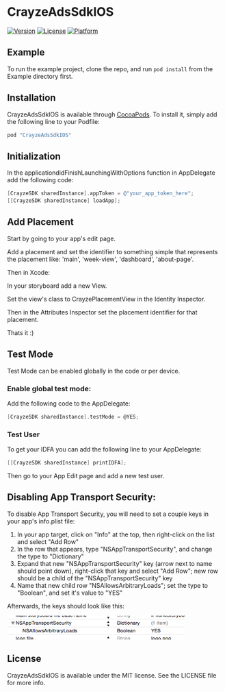 # CrayzeAdsSdkIOS

[![Version](https://img.shields.io/cocoapods/v/CrayzeAdsSdkIOS.svg?style=flat)](http://cocoapods.org/pods/CrayzeAdsSdkIOS)
[![License](https://img.shields.io/cocoapods/l/CrayzeAdsSdkIOS.svg?style=flat)](http://cocoapods.org/pods/CrayzeAdsSdkIOS)
[![Platform](https://img.shields.io/cocoapods/p/CrayzeAdsSdkIOS.svg?style=flat)](http://cocoapods.org/pods/CrayzeAdsSdkIOS)

## Example

To run the example project, clone the repo, and run `pod install` from the Example directory first.


## Installation

CrayzeAdsSdkIOS is available through [CocoaPods](http://cocoapods.org). To install
it, simply add the following line to your Podfile:

```ruby
pod "CrayzeAdsSdkIOS"
```

## Initialization

In the applicationdidFinishLaunchingWithOptions function in AppDelegate add the following code:
```objective-c
[CrayzeSDK sharedInstance].appToken = @"your_app_token_here";
[[CrayzeSDK sharedInstance] loadApp];
```

## Add Placement
Start by going to your app's edit page.  

Add a placement and set the identifier to something simple that represents the placement like: 'main', 'week-view', 'dashboard', 'about-page'.  

Then in Xcode:  

In your storyboard add a new View.  

Set the view's class to CrayzePlacementView in the Identity Inspector.  

Then in the Attributes Inspector set the placement identifier for that placement.  

Thats it :)  


## Test Mode
Test Mode can be enabled globally in the code or per device.

### Enable global test mode:
Add the following code to the AppDelegate:
```objective-c
[CrayzeSDK sharedInstance].testMode = @YES;
```

### Test User
To get your IDFA you can add the following line to your AppDelegate:
```objective-c
[[CrayzeSDK sharedInstance] printIDFA];
```
Then go to your App Edit page and add a new test user.

## Disabling App Transport Security:

To disable App Transport Security, you will need to set a couple keys in your app's info.plist file:  

1. In your app target, click on "Info" at the top, then right-click on the list and select "Add Row"  
2. In the row that appears, type "NSAppTransportSecurity", and change the type to "Dictionary"  
3. Expand that new "NSAppTransportSecurity" key (arrow next to name should point down), right-click that key and select "Add Row"; new row should be a child of the "NSAppTransportSecurity" key  
4. Name that new child row "NSAllowsArbitraryLoads"; set the type to "Boolean", and set it's value to "YES"  

Afterwards, the keys should look like this:

![Image of Disabling App Transport Security](https://github.com/crayzeapp/CrayzeAdsSDKiOS/blob/master/transport.png)


## License

CrayzeAdsSdkIOS is available under the MIT license. See the LICENSE file for more info.
